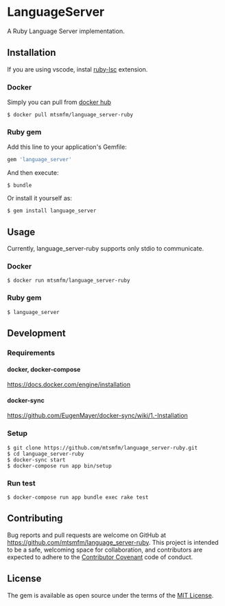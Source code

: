 # LanguageServer

A Ruby Language Server implementation.

## Installation

If you are using vscode, instal [ruby-lsc](https://marketplace.visualstudio.com/items?itemName=mtsmfm.ruby-lsc) extension.

### Docker

Simply you can pull from [docker hub](https://hub.docker.com/r/mtsmfm/language_server-ruby/)

    $ docker pull mtsmfm/language_server-ruby

### Ruby gem

Add this line to your application's Gemfile:

```ruby
gem 'language_server'
```

And then execute:

    $ bundle

Or install it yourself as:

    $ gem install language_server

## Usage

Currently, language_server-ruby supports only stdio to communicate.

### Docker

    $ docker run mtsmfm/language_server-ruby

### Ruby gem

    $ language_server

## Development

### Requirements

#### docker, docker-compose

https://docs.docker.com/engine/installation

#### docker-sync

https://github.com/EugenMayer/docker-sync/wiki/1.-Installation

### Setup

    $ git clone https://github.com/mtsmfm/language_server-ruby.git
    $ cd language_server-ruby
    $ docker-sync start
    $ docker-compose run app bin/setup

### Run test

    $ docker-compose run app bundle exec rake test

## Contributing

Bug reports and pull requests are welcome on GitHub at https://github.com/mtsmfm/language_server-ruby. This project is intended to be a safe, welcoming space for collaboration, and contributors are expected to adhere to the [Contributor Covenant](http://contributor-covenant.org) code of conduct.


## License

The gem is available as open source under the terms of the [MIT License](http://opensource.org/licenses/MIT).

